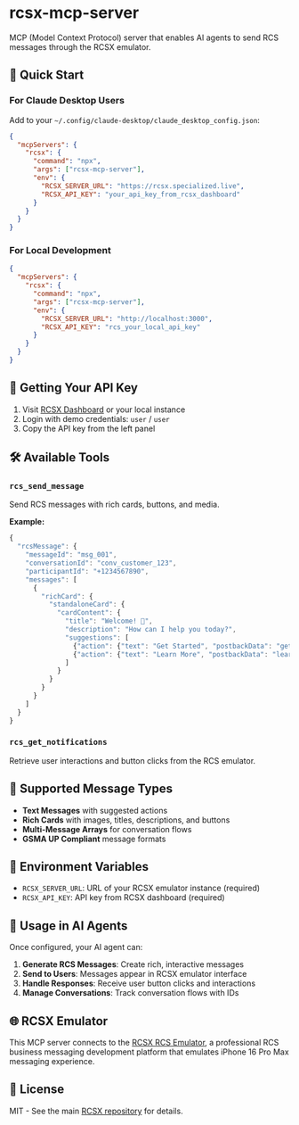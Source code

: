 # rcsx-mcp-server

MCP (Model Context Protocol) server that enables AI agents to send RCS messages through the RCSX emulator.

## 🚀 Quick Start

### For Claude Desktop Users

Add to your `~/.config/claude-desktop/claude_desktop_config.json`:

```json
{
  "mcpServers": {
    "rcsx": {
      "command": "npx",
      "args": ["rcsx-mcp-server"],
      "env": {
        "RCSX_SERVER_URL": "https://rcsx.specialized.live",
        "RCSX_API_KEY": "your_api_key_from_rcsx_dashboard"
      }
    }
  }
}
```

### For Local Development

```json
{
  "mcpServers": {
    "rcsx": {
      "command": "npx",
      "args": ["rcsx-mcp-server"],
      "env": {
        "RCSX_SERVER_URL": "http://localhost:3000",
        "RCSX_API_KEY": "rcs_your_local_api_key"
      }
    }
  }
}
```

## 🔑 Getting Your API Key

1. Visit [RCSX Dashboard](https://rcsx.specialized.live) or your local instance
2. Login with demo credentials: `user` / `user`
3. Copy the API key from the left panel

## 🛠️ Available Tools

### `rcs_send_message`
Send RCS messages with rich cards, buttons, and media.

**Example:**
```javascript
{
  "rcsMessage": {
    "messageId": "msg_001",
    "conversationId": "conv_customer_123",
    "participantId": "+1234567890",
    "messages": [
      {
        "richCard": {
          "standaloneCard": {
            "cardContent": {
              "title": "Welcome! 👋",
              "description": "How can I help you today?",
              "suggestions": [
                {"action": {"text": "Get Started", "postbackData": "get_started"}},
                {"action": {"text": "Learn More", "postbackData": "learn_more"}}
              ]
            }
          }
        }
      }
    ]
  }
}
```

### `rcs_get_notifications`
Retrieve user interactions and button clicks from the RCS emulator.

## 📱 Supported Message Types

- **Text Messages** with suggested actions
- **Rich Cards** with images, titles, descriptions, and buttons
- **Multi-Message Arrays** for conversation flows
- **GSMA UP Compliant** message formats

## 🔧 Environment Variables

- `RCSX_SERVER_URL`: URL of your RCSX emulator instance (required)
- `RCSX_API_KEY`: API key from RCSX dashboard (required)

## 📖 Usage in AI Agents

Once configured, your AI agent can:

1. **Generate RCS Messages**: Create rich, interactive messages
2. **Send to Users**: Messages appear in RCSX emulator interface
3. **Handle Responses**: Receive user button clicks and interactions
4. **Manage Conversations**: Track conversation flows with IDs

## 🌐 RCSX Emulator

This MCP server connects to the [RCSX RCS Emulator](https://github.com/Dr-Agentic/rcs-emulator), a professional RCS business messaging development platform that emulates iPhone 16 Pro Max messaging experience.

## 📄 License

MIT - See the main [RCSX repository](https://github.com/Dr-Agentic/rcs-emulator) for details.
